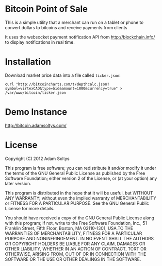 # Bitcoin Point of Sale

This is a simple utility that a merchant can run on a tablet or phone to convert dollars to bitcoins and receive payments from clients

It uses the websocket payment notification API from http://blockchain.info/ to display notifications in real time.

# Installation

Download market price data into a file called `ticker.json`:

    curl "http://bitcoincharts.com/t/depthcalc.json?symbol=virtexCAD&type=bid&amount=1000&currency=true" > /var/www/bitcoin/ticker.json

# Demo Instance

http://bitcoin.adamsoltys.com/


# License

Copyright (C) 2012 Adam Soltys

This program is free software; you can redistribute it and/or
modify it under the terms of the GNU General Public License
as published by the Free Software Foundation; either version 2
of the License, or (at your option) any later version.

This program is distributed in the hope that it will be useful,
but WITHOUT ANY WARRANTY; without even the implied warranty of
MERCHANTABILITY or FITNESS FOR A PARTICULAR PURPOSE.  See the
GNU General Public License for more details.

You should have received a copy of the GNU General Public License
along with this program; if not, write to the Free Software
Foundation, Inc., 51 Franklin Street, Fifth Floor, Boston, MA  02110-1301, USA.TO THE WARRANTIES OF MERCHANTABILITY, FITNESS FOR A PARTICULAR PURPOSE AND NONINFRINGEMENT. IN NO EVENT SHALL THE AUTHORS OR COPYRIGHT HOLDERS BE LIABLE FOR ANY CLAIM, DAMAGES OR OTHER LIABILITY, WHETHER IN AN ACTION OF CONTRACT, TORT OR OTHERWISE, ARISING FROM, OUT OF OR IN CONNECTION WITH THE SOFTWARE OR THE USE OR OTHER DEALINGS IN THE SOFTWARE.
